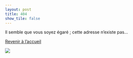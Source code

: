```yaml
---
layout: post
title: 404
show_tile: false
---
```

<div class="row">

<div class="6u 12u$(small)">
<p>Il semble que vous soyez égaré&nbsp;; cette adresse n’existe pas...</p>
<p><a href="{{site.baseurl}}" class="button">Revenir à l’accueil</a></p>

  </div>
  
  <div class="6u 12u$(small)"><a href="https://commons.wikimedia.org/wiki/File:Eduard_toda_momia.jpg"><img src="https://upload.wikimedia.org/wikipedia/commons/0/04/Eduard_toda_momia.jpg"></a></div>
  
  </div>
